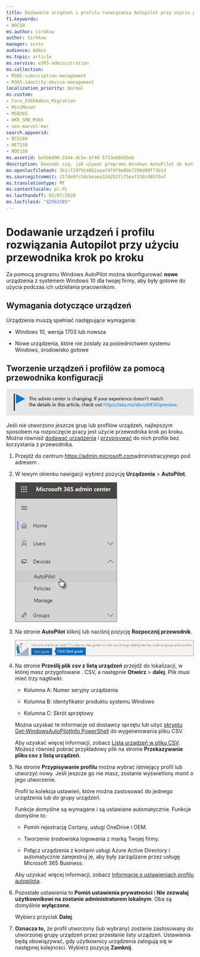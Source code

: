 ```yaml
---
title: Dodawanie urządzeń i profilu rozwiązania Autopilot przy użyciu przewodnika krok po kroku
f1.keywords:
- NOCSH
ms.author: sirkkuw
author: Sirkkuw
manager: scotv
audience: Admin
ms.topic: article
ms.service: o365-administration
ms.collection:
- M365-subscription-management
- M365-identity-device-management
localization_priority: Normal
ms.custom:
- Core_O365Admin_Migration
- MiniMaven
- MSB365
- OKR_SMB_M365
- seo-marvel-mar
search.appverid:
- BCS160
- MET150
- MOE150
ms.assetid: be5b6d90-3344-4c5e-bf40-5733eb845beb
description: Dowiedz się, jak używać programu Windows AutoPilot do konfigurowania nowych urządzeń z systemem Windows 10 dla twojej firmy, aby były gotowe do użycia przez pracowników.
ms.openlocfilehash: 3b1cf297914862aaa74fdf9a8bb7290d00f73b1d
ms.sourcegitcommit: 217de0fc54cbeaea32d253f175eaf338cd85f5af
ms.translationtype: MT
ms.contentlocale: pl-PL
ms.lasthandoff: 03/07/2020
ms.locfileid: "42561585"
---
```

# <a name="use-the-step-by-step-guide-to-add-autopilot-devices-and-profile"></a>Dodawanie urządzeń i profilu rozwiązania Autopilot przy użyciu przewodnika krok po kroku

Za pomocą programu Windows AutoPilot można skonfigurować **nowe** urządzenia z systemem Windows 10 dla twojej firmy, aby były gotowe do użycia podczas ich udzielania pracownikom.
  
## <a name="device-requirements"></a>Wymagania dotyczące urządzeń

Urządzenia muszą spełniać następujące wymagania:
  
- Windows 10, wersja 1703 lub nowsza
    
- Nowe urządzenia, które nie zostały za pośrednictwem systemu Windows, środowisko gotowe
    
## <a name="use-the-setup-guide-to-create-devices-and-profiles"></a>Tworzenie urządzeń i profilów za pomocą przewodnika konfiguracji

[![Etykieta informująca, że centrum administracyjne zmienia się, a więcej informacji na ten temat możesz znaleźć w witrynie aka.ms/aboutM365preview.](../media/m365admincenterchanging.png)](https://docs.microsoft.com/office365/admin/microsoft-365-admin-center-preview)

Jeśli nie utworzono jeszcze grup lub profilów urządzeń, najlepszym sposobem na rozpoczęcie pracy jest użycie przewodnika krok po kroku. Można również [dodawać urządzenia](create-and-edit-autopilot-devices.md) i [przypisywać](create-and-edit-autopilot-profiles.md) do nich profile bez korzystania z przewodnika. 
  
1. Przejdź do centrum <a href="https://go.microsoft.com/fwlink/p/?linkid=837890" target="_blank">https://admin.microsoft.com</a>administracyjnego pod adresem .

2. W lewym okienku nawigacji wybierz pozycję **Urządzenia** \> **AutoPilot**.

    ![W centrum administracyjnym wybierz pozycję Urządzenia, a następnie w programie AutoPilot.](../media/AutoPilot.png)
  
2. Na stronie **AutoPilot** kliknij lub naciśnij pozycję **Rozpocznij przewodnik**.
    
    ![Click Start guide for step-by-step instructions for Autopilot.](../media/31662655-d1e6-437d-87ea-c0dec5da56f7.png)
  
3. Na stronie **Prześlij plik csv z listą urządzeń** przejdź do lokalizacji, w której masz przygotowane . CSV, a następnie **Otwórz** \> **dalej**. Plik musi mieć trzy nagłówki:
    
    - Kolumna A: Numer seryjny urządzenia
    
    - Kolumna B: Identyfikator produktu systemu Windows
    
    - Kolumna C: Skrót sprzętowy
    
    Można uzyskać te informacje od dostawcy sprzętu lub użyć [skryptu Get-WindowsAutoPilotInfo PowerShell](https://www.powershellgallery.com/packages/Get-WindowsAutoPilotInfo) do wygenerowania pliku CSV. 
    
    Aby uzyskać więcej informacji, zobacz [Lista urządzeń w pliku CSV](https://support.office.com/article/932e3676-2491-49f0-9177-d893d2f5276e). Możesz również pobrać przykładowy plik na stronie **Przekazywanie pliku csv z listą urządzeń**. 
    
4. Na stronie **Przypisywanie profilu** można wybrać istniejący profil lub utworzyć nowy. Jeśli jeszcze go nie masz, zostanie wyświetlony monit o jego utworzenie. 
    
    Profil to kolekcja ustawień, które można zastosować do jednego urządzenia lub do grupy urządzeń.
    
    Funkcje domyślne są wymagane i są ustawiane automatycznie. Funkcje domyślne to:
    
    - Pomiń rejestrację Cortany, usługi OneDrive i OEM.
    
    - Tworzenie środowiska logowania z marką Twojej firmy.
    
    - Połącz urządzenia z kontami usługi Azure Active Directory i automatycznie zarejestruj je, aby były zarządzane przez usługę Microsoft 365 Business.
    
    Aby uzyskać więcej informacji, zobacz [Informacje o ustawieniach profilu autopilota](autopilot-profile-settings.md). 
    
5. Pozostałe ustawienia to **Pomiń ustawienia prywatności** i **Nie zezwalaj użytkownikowi na zostanie administratorem lokalnym**. Oba są domyślnie **wyłączone**. 
    
    Wybierz przycisk **Dalej**.
    
6. **Oznacza to,** że profil utworzony (lub wybrany) zostanie zastosowany do utworzonej grupy urządzeń przez przesłanie listy urządzeń. Ustawienia będą obowiązywać, gdy użytkownicy urządzenia zalogują się w następnej kolejności. Wybierz pozycję **Zamknij**.
    
